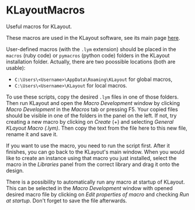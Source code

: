 # KLayoutMacros
Useful macros for KLayout.

These macros are used in the KLayout software, see its main page [here](https://www.klayout.de/).

User-defined macros (with the `.lym` extension) should be placed in the `macros` (ruby code) or `pymacros` (python code) folders in the KLayout installation folder. Actually, there are two poossible locations (both are usable):
- `C:\Users\<Username>\AppData\Roaming\KLayout` for global macros,
- `C:\Users\<Username>\KLayout` for local macros.

To use these scripts, copy the desired `.lym` files in one of those folders. Then run KLayout and open the _Macro Development_ window by clicking _Macro Development_ in the _Macros_ tab or pressing F5. Your copied files should be visible in one of the folders in the panel on the left. If not, try creating a new macro by clicking on _Create_ (+) and selecting _General KLayout Macro (.lym)_. Then copy the text from the file here to this new file, rename it and save it.

If you want to use the macro, you need to run the script first. After it finishes, you can go back to the KLayout's main window. When you would like to create an instance using that macro you just installed, select the macro in the _Libraries_ panel from the correct library and drag it onto the design.

There is a possibility to automatically run any macro at startup of KLayout. This can be selected in the _Macro Development_ window with opened desired macro file by clicking on _Edit properties of macro_ and checking _Run at startup_. Don't forget to save the file afterwards.

